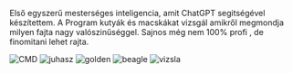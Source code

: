 Első egyszerű mesterséges inteligencia, amit ChatGPT segitségével készítettem.
A Program kutyák és macskákat vizsgál amikről megmondja milyen fajta nagy valószinűséggel.
Sajnos még nem 100% profi , de finomitani lehet rajta.

![CMD](https://github.com/Szeba98/SimpleAI/assets/36386325/c0135f0c-69e0-4f4a-93b2-49de3be80594)
![juhasz](https://github.com/Szeba98/SimpleAI/assets/36386325/2b1d9992-d6ed-46db-994d-c6c535e6e5f6)
![golden](https://github.com/Szeba98/SimpleAI/assets/36386325/46e2149b-3ea7-492e-9bb2-7843089a98f1)
![beagle](https://github.com/Szeba98/SimpleAI/assets/36386325/84e280a1-f2f6-41d5-a611-2ae3c2ebf7b1)
![vizsla](https://github.com/Szeba98/SimpleAI/assets/36386325/7638d961-dcdd-4709-9be6-7cb76764df98)
